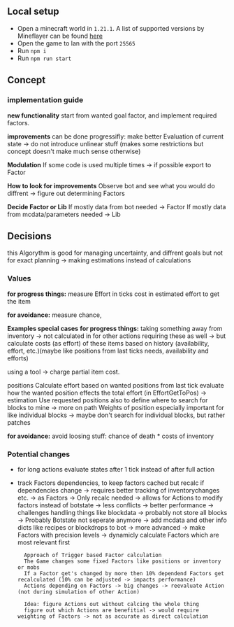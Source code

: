 ## Local setup

- Open a minecraft world in `1.21.1`. A list of supported versions by Mineflayer can be found [here](https://github.com/PrismarineJS/mineflayer/blob/master/lib/version.js#L1)
- Open the game to lan with the port `25565`
- Run `npm i`
- Run `npm run start`

## Concept


### implementation guide

**new functionality**
start from wanted goal factor, and implement required factors.

**improvements**
can be done progressifly:
make better Evaluation of current state 
-> do not introduce unlinear stuff (makes some restrictions but concept doesn't make much sense otherwise)

**Modulation**
If some code is used multiple times -> if possible export to Factor

**How to look for improvements**
Observe bot and see what you would do diffrent -> figure out determining Factors

**Decide Factor or Lib**
If mostly data from bot needed -> Factor
If mostly data from mcdata/parameters needed -> Lib


## Decisions
this Algorythm is good for managing uncertainty, and diffrent goals but not for exact planning 
-> making estimations instead of calculations

### Values
**for progress things:**
measure Effort in ticks 
cost in estimated effort to get the item

**for avoidance:**
measure chance,
        
**Examples special cases**
**for progress things:**
taking something away from inventory 
-> not calculated in for other actions requiring these as well 
-> but calculate costs (as effort) of these items based on history (availability, effort, etc.)(maybe like positions from last ticks needs, availability and efforts)

using a tool
-> charge partial item cost.

positions
Calculate effort based on wanted positions from last tick
evaluate how the wanted position effects the total effort (in EffortGetToPos) -> estimation
Use requested positions also to define where to search for blocks to mine -> more on path
Weights of position especially important for like individual blocks -> maybe don't search for individual blocks, but rather patches

**for avoidance:**
avoid loosing stuff: chance of death * costs of inventory

### Potential changes
- for long actions evaluate states after 1 tick instead of after full action
- track Factors dependencies, to keep factors cached but recalc if dependencies change
    -> requires better tracking of inventorychanges etc. -> as Factors
    -> Only recalc needed
    -> allows for Actions to modify factors instead of botstate -> less conflicts
    -> better performance
    -> challenges handling things like blockdata -> probably not store all blocks
    -> Probably Botstate not seperate anymore
          -> add mcdata and other info dicts like recipes or blockdrops to bot
    -> more advanced
        -> make Factors with precision levels
        -> dynamicly calculate Factors which are most relevant first
        
        Approach of Trigger based Factor calculation
        The Game changes some fixed Factors like positions or inventory or mobs
        If a Factor get's changed by more then 10% dependend Factors get recalculated (10% can be adjusted -> impacts performance)
        Actions depending on Factors -> big changes -> reevaluate Action (not during simulation of other Action)

        Idea: figure Actions out without calcing the whole thing
        figure out which Actions are benefitial -> would require weighting of Factors -> not as accurate as direct calculation

